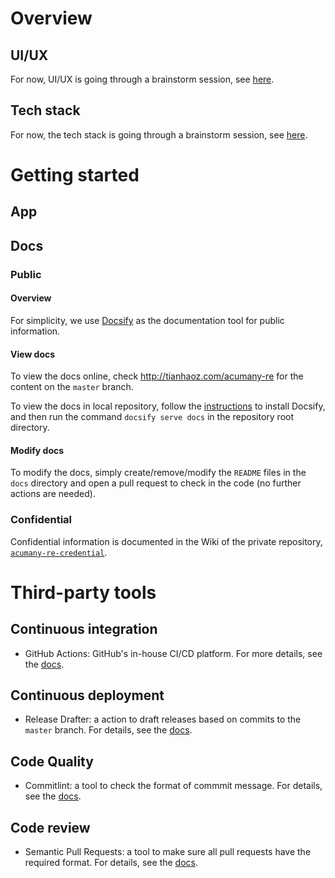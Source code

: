 # Overview

## UI/UX

For now, UI/UX is going through a brainstorm session, see [here](design-docs/ui-ux-study).

## Tech stack

For now, the tech stack is going through a brainstorm session, see [here](design-docs/tech-stack-study).

<!--
  @todo Add details for tech stack
  @body After the tech stack is decided, add details here for new developers to get started.
-->

# Getting started

## App

<!--
  @todo Add getting started guide
  @body After the tech stack infra is done, add instructions for new developers to get started.
-->

## Docs

### Public

#### Overview

For simplicity, we use [Docsify](https://docsify.js.org/) as the documentation tool for public information.

#### View docs

To view the docs online, check <http://tianhaoz.com/acumany-re> for the content on the `master` branch.

To view the docs in local repository, follow the [instructions](https://docsify.js.org/#/quickstart?id=quick-start) to install Docsify, and then run the command `docsify serve docs` in the repository root directory.

#### Modify docs

To modify the docs, simply create/remove/modify the `README` files in the `docs` directory and open a pull request to check in the code (no further actions are needed).

### Confidential

Confidential information is documented in the Wiki of the private repository, [`acumany-re-credential`](https://github.com/tianhaoz95/acumany-re-credential).

# Third-party tools

## Continuous integration

* GitHub Actions: GitHub's in-house CI/CD platform. For more details, see the [docs](https://docs.github.com/en/actions).

## Continuous deployment

* Release Drafter: a action to draft releases based on commits to the `master` branch. For details, see the [docs](https://probot.github.io/apps/release-drafter/).

## Code Quality

* Commitlint: a tool to check the format of commmit message. For details, see the [docs](https://github.com/z0al/commitlint-bot).

## Code review

* Semantic Pull Requests: a tool to make sure all pull requests have the required format. For details, see the [docs](https://probot.github.io/apps/semantic-pull-requests/).
